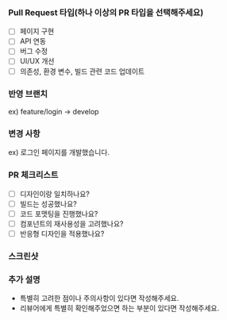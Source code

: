 ### Pull Request 타입(하나 이상의 PR 타입을 선택해주세요)
- [ ] 페이지 구현
- [ ] API 연동
- [ ] 버그 수정
- [ ] UI/UX 개선
- [ ] 의존성, 환경 변수, 빌드 관련 코드 업데이트

### 반영 브랜치
ex) feature/login -> develop

### 변경 사항
ex) 로그인 페이지를 개발했습니다.

### PR 체크리스트
- [ ] 디자인이랑 일치하나요?
- [ ] 빌드는 성공했나요?
- [ ] 코드 포맷팅을 진행했나요?
- [ ] 컴포넌트의 재사용성을 고려했나요?
- [ ] 반응형 디자인을 적용했나요?

### 스크린샷


### 추가 설명
- 특별히 고려한 점이나 주의사항이 있다면 작성해주세요.
- 리뷰어에게 특별히 확인해주었으면 하는 부분이 있다면 작성해주세요.